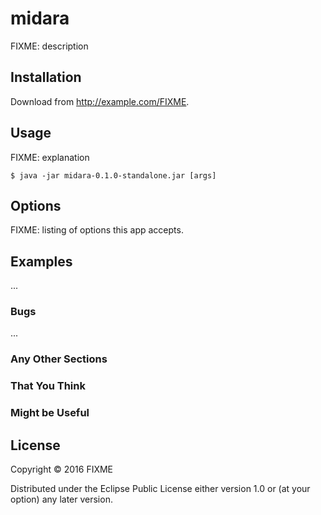 # midara

FIXME: description

## Installation

Download from http://example.com/FIXME.

## Usage

FIXME: explanation

    $ java -jar midara-0.1.0-standalone.jar [args]

## Options

FIXME: listing of options this app accepts.

## Examples

...

### Bugs

...

### Any Other Sections
### That You Think
### Might be Useful

## License

Copyright © 2016 FIXME

Distributed under the Eclipse Public License either version 1.0 or (at
your option) any later version.

